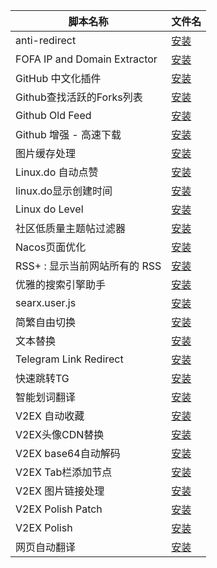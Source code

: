 | 脚本名称 | 文件名 |
|----------|--------|
| anti-redirect | [安装](https://raw.githubusercontent.com/anaer/UserScript/main/user.js/anti-redirect.user.js) |
| FOFA IP and Domain Extractor | [安装](https://raw.githubusercontent.com/anaer/UserScript/main/user.js/fofa.user.js) |
| GitHub 中文化插件 | [安装](https://raw.githubusercontent.com/anaer/UserScript/main/user.js/github-chinese.user.js) |
| Github查找活跃的Forks列表 | [安装](https://raw.githubusercontent.com/anaer/UserScript/main/user.js/github-find-active-forks.user.js) |
| Github Old Feed | [安装](https://raw.githubusercontent.com/anaer/UserScript/main/user.js/github-old-feed.user.js) |
| Github 增强 - 高速下载 | [安装](https://raw.githubusercontent.com/anaer/UserScript/main/user.js/GithubEnhanced-High-Speed-Download.user.js) |
| 图片缓存处理 | [安装](https://raw.githubusercontent.com/anaer/UserScript/main/user.js/image-cache.user.js) |
| Linux.do 自动点赞 | [安装](https://raw.githubusercontent.com/anaer/UserScript/main/user.js/linuxdo-auto-like.user.js) |
| linux.do显示创建时间 | [安装](https://raw.githubusercontent.com/anaer/UserScript/main/user.js/linuxdo-enhanced.user.js) |
| Linux do Level | [安装](https://raw.githubusercontent.com/anaer/UserScript/main/user.js/linuxdo-level.user.js) |
| 社区低质量主题帖过滤器 | [安装](https://raw.githubusercontent.com/anaer/UserScript/main/user.js/linuxdo.blocker.user.js) |
| Nacos页面优化 | [安装](https://raw.githubusercontent.com/anaer/UserScript/main/user.js/nacos-style.user.js) |
| RSS+ : 显示当前网站所有的 RSS | [安装](https://raw.githubusercontent.com/anaer/UserScript/main/user.js/rss-show-site-all-rss.user.js) |
| 优雅的搜索引擎助手 | [安装](https://raw.githubusercontent.com/anaer/UserScript/main/user.js/search-engine-assistant.user.js) |
| searx.user.js | [安装](https://raw.githubusercontent.com/anaer/UserScript/main/user.js/searx.user.js) |
| 简繁自由切换 | [安装](https://raw.githubusercontent.com/anaer/UserScript/main/user.js/Switch-Traditional-Chinese-and-Simplified-Chinese.user.js) |
| 文本替换 | [安装](https://raw.githubusercontent.com/anaer/UserScript/main/user.js/TextReplacer.user.js) |
| Telegram Link Redirect | [安装](https://raw.githubusercontent.com/anaer/UserScript/main/user.js/tg.client.user.js) |
| 快速跳转TG | [安装](https://raw.githubusercontent.com/anaer/UserScript/main/user.js/tg.redirect.user.js) |
| 智能划词翻译 | [安装](https://raw.githubusercontent.com/anaer/UserScript/main/user.js/translate.user.js) |
| V2EX 自动收藏 | [安装](https://raw.githubusercontent.com/anaer/UserScript/main/user.js/v2ex-auto-favorite.user.js) |
| V2EX头像CDN替换 | [安装](https://raw.githubusercontent.com/anaer/UserScript/main/user.js/v2ex-avatar-cdn-replace.user.js) |
| V2EX base64自动解码 | [安装](https://raw.githubusercontent.com/anaer/UserScript/main/user.js/v2ex-base64-auto-decode.user.js) |
| V2EX Tab栏添加节点 | [安装](https://raw.githubusercontent.com/anaer/UserScript/main/user.js/v2ex-flamewar.user.js) |
| V2EX 图片链接处理 | [安装](https://raw.githubusercontent.com/anaer/UserScript/main/user.js/v2ex-link-to-img.user.js) |
| V2EX Polish Patch | [安装](https://raw.githubusercontent.com/anaer/UserScript/main/user.js/v2ex-polish-patch.user.js) |
| V2EX Polish | [安装](https://raw.githubusercontent.com/anaer/UserScript/main/user.js/v2ex-polish.user.js) |
| 网页自动翻译 | [安装](https://raw.githubusercontent.com/anaer/UserScript/main/user.js/webpage-translate.user.js) |
